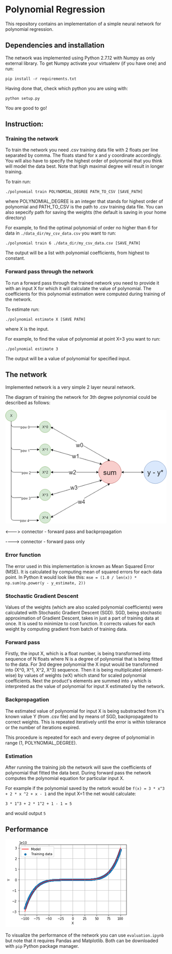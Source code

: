 # Polynomial Regression
This repository contains an implementation of a simple neural network for polynomial regression.


## Dependencies and installation
The network was implemented using Python 2.7.12 with Numpy as only external library. To get Numpy activate your virtualenv (if you have one) and run:
```
pip install -r requirements.txt
```
Having done that, check which python you are using with:
```
python setup.py
```
You are good to go!


## Instruction:
### Training the network
To train the network you need .csv training data file with 2 floats per line separated by comma. The floats stand for x and y coordinate accordingly. You will also have to specify the highest order of polynomial that you think will model the data best. Note that high maximal degree will result in longer training.

To train run:
```
./polynomial train POLYNOMIAL_DEGREE PATH_TO_CSV [SAVE_PATH]
```
where POLYNOMIAL_DEGREE is an integer that stands for highest order of polynomial and PATH_TO_CSV is the path to .csv training data file. You can also sepecify path for saving the weights (the default is saving in your home directory)

For example, to find the optimal polynomial of order no higher than 6 for data in ```./data_dir/my_csv_data.csv``` you want to run:
```
./polynomial train 6 ./data_dir/my_csv_data.csv [SAVE_PATH]
```
The output will be a list with polynomial coefficients, from highest to constant.

### Forward pass through the network
To run a forward pass through the trained network you need to provide it with an input X for which it will calculate the value of polynomial. The coefficients for this polynomial estimation were computed during training of the network.

To estimate run:
```
./polynomial estimate X [SAVE PATH]
```
where X is the input.

For example, to find the value of polynomial at point X=3 you want to run:
```
./polynomial estimate 3
```
The output will be a value of polynomial for specified input.

## The network
Implemented network is a very simple 2 layer neural network.

The diagram of training the network for 3th degree polynomial could be described as follows:

![alt text](https://github.com/jakubkarczewski/PolynomialRegression/blob/master/pics/net.png)

<---> connector - forward pass and backpropagation

----> connector - forward pass only


### Error function 
The error used in this implementation is known as Mean Squared Error (MSE). It is calculated by computing mean of squared errors for each data point. In Python it would look like this: ```mse = (1.0 / len(x)) * np.sum(np.power(y - y_estimate, 2)) ```

### Stochastic Gradient Descent
Values of the weights (which are also scaled polynomial coefficients) were calculated with Stochastic Gradient Descent (SGD). SGD, being stochastic approximation of Gradient Descent, takes in just a part of training data at once. It is used to minimize to cost function. It corrects values for each weight by computing gradient from batch of training data.
### Forward pass
Firstly, the input X, which is a float number, is being transformed into sequence of N floats where N is a degree of polynomial that is being fitted to the data. For 3rd degree polynomial the X input would be transformed into (X^0, X^1, X^2, X^3) sequence.
Then it is being multiplicated (element-wise) by values of weights (wX) which stand for scaled polynomial coefficients. Next the product's elements are summed into ```y``` which is interpreted as the value of polynomial for input X estimated by the network.

### Backpropagation
The estimated value of polynomial for input X is being substracted from it's known value Y (from .csv file) and by means of SGD, backpropagated to correct weights. This is repeated iteratively until the error is within tolerance or the number of iterations expired.

This procedure is repeated for each and every degree of polynomial in range (1, POLYNOMIAL_DEGREE).

### Estimation
After running the training job the network will save the coefficients of polynomial that fitted the data best. During forward pass the network computes the polynomial equation for particular input X.

For example if the polynomial saved by the netork would be ```f(x) = 3 * x^3 + 2 * x ^2 + x - 1``` and the input X=1 the net would calculate:
```
3 * 1^3 + 2 * 1^2 + 1 - 1 = 5 
```
and would output ```5```

## Performance
![alt text](https://github.com/jakubkarczewski/PolynomialRegression/blob/master/pics/performance.png)

To visualize the performance of the network you can use ```evaluation.ipynb``` but note that it requires Pandas and Matplotlib. Both can be downloaded with ```pip``` Python package manager.


